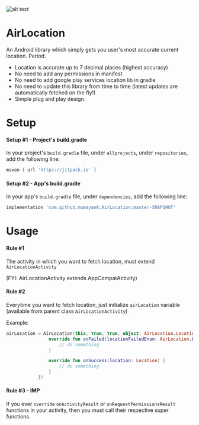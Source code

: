 ![alt text](https://github.com/mumayank/AirLocation/blob/master/image.png "Logo")

# AirLocation

An Android library which simply gets you user's most accurate current location. Period.
+ Location is accurate up to 7 decimal places (highest accuracy)
+ No need to add any permissions in manifest
+ No need to add google play services location lib in gradle
+ No need to update this library from time to time (latest updates are automatically fetched on the fly!)
+ Simple plug and play design.

# Setup

#### Setup #1 - Project's build.gradle
In your project's `build.gradle` file, under `allprojects`, under `repositories`, add the following line:

```gradle
maven { url 'https://jitpack.io' }
```

#### Setup #2 - App's build.gradle
In your app's `build.gradle` file, under `dependencies`, add the following line:

```gradle
implementation 'com.github.mumayank:AirLocation:master-SNAPSHOT'
```

# Usage

#### Rule #1

The activity in which you want to fetch location, must extend `AirLocationActivity` 

(FYI: AirLocationActivity extends AppCompatActivity)

#### Rule #2

Everytime you want to fetch location, just initialize `airLocation` variable (available from parent class `AirLocationActivity`)

Example:

```kotlin
airLocation = AirLocation(this, true, true, object: AirLocation.LocationUtilCallbacks {
                override fun onFailed(locationFailedEnum: AirLocation.LocationFailedEnum) {
                    // do something
                }

                override fun onSuccess(location: Location) {
                    // do something
                }
            })
```

#### Rule #3 - IMP

If you ever `override` `onActivityResult` or `onRequestPermissionsResult` functions in your activity, then you must call their respective super functions.
